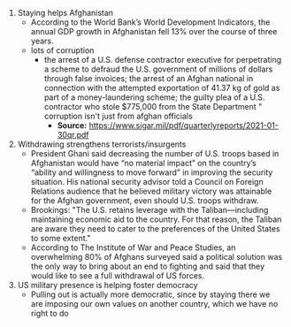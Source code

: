 1. Staying helps Afghanistan
   + According to the World Bank’s World Development Indicators, the annual GDP growth in Afghanistan fell 13% over the course of three years. 
   + lots of corruption
     + the arrest of a U.S. defense contractor executive for perpetrating a scheme to defraud the U.S. government of millions of dollars through false invoices; the arrest of an Afghan national in connection with the attempted exportation of 41.37 kg of gold as part of a money-laundering scheme; the guilty plea of a U.S. contractor who stole $775,000 from the State Department " corruption isn't just from afghan officials 
       + **Source:** https://www.sigar.mil/pdf/quarterlyreports/2021-01-30qr.pdf
2. Withdrawing strengthens terrorists/insurgents
   + President Ghani said decreasing the number of U.S. troops based in Afghanistan would have “no material impact” on the country’s “ability and willingness to move forward” in improving the security situation. His national security advisor told a Council on Foreign Relations audience that he believed military victory was attainable for the Afghan government, even should U.S. troops withdraw. 
   + Brookings: "The U.S. retains leverage with the Taliban—including maintaining economic aid to the country. For that reason, the Taliban are aware they need to cater to the preferences of the United States to some extent." 
   + According to The Institute of War and Peace Studies, an overwhelming 80% of Afghans surveyed said a political solution was the only way to bring about an end to fighting and said that they would like to see a full withdrawal of US forces. 
1. US military presence is helping foster democracy
   + Pulling out is actually more democratic, since by staying there we are imposing our own values on another country, which we have no right to do

